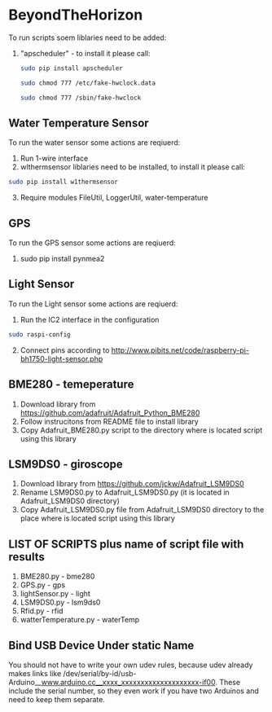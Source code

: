 # BeyondTheHorizon 
To run scripts soem liblaries need to be added:
1. "apscheduler" - to install it please call:
    ```bash
    sudo pip install apscheduler
    ```

     ```bash
    sudo chmod 777 /etc/fake-hwclock.data
    ```

     ```bash
    sudo chmod 777 /sbin/fake-hwclock
    ```
## Water Temperature Sensor
To run the water sensor some actions are reqiuerd:
1. Run 1-wire interface
2. wlthermsensor liblaries need to be installed, to install it please call:
```bash
sudo pip install w1thermsensor
```
3. Require modules FileUtil, LoggerUtil, water-temperature

## GPS 
To run the GPS sensor some actions are reqiuerd:
1. sudo pip install pynmea2

## Light Sensor
To run the Light sensor some actions are reqiuerd:
1. Run the IC2 interface in the configuration 
```bash
sudo raspi-config
```
2. Connect pins according to http://www.pibits.net/code/raspberry-pi-bh1750-light-sensor.php

## BME280 - temeperature 
1. Download library from https://github.com/adafruit/Adafruit_Python_BME280
2. Follow instrucitons from README file to install library
3. Copy Adafruit_BME280.py script to the directory where is located script using this library

## LSM9DS0 - giroscope
1. Download library from https://github.com/jckw/Adafruit_LSM9DS0
2. Rename LSM9DS0.py to Adafruit_LSM9DS0.py (it is located in Adafruit_LSM9DS0 directory)
2. Copy Adafruit_LSM9DS0.py file from Adafruit_LSM9DS0 directory to the place where is located script using this library


## LIST OF SCRIPTS plus name of script file with results
1. BME280.py - bme280
2. GPS.py - gps
3. lightSensor.py - light
4. LSM9DS0.py - lsm9ds0
5. Rfid.py - rfid
6. watterTemperature.py - waterTemp


## Bind USB Device Under static Name
You should not have to write your own udev rules, because udev already makes links like /dev/serial/by-id/usb-Arduino__www.arduino.cc__xxxx_xxxxxxxxxxxxxxxxxxxx-if00. These include the serial number, so they even work if you have two Arduinos and need to keep them separate.

```

